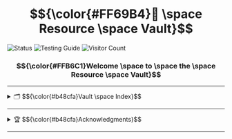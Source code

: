 # $${\color{#FF69B4}🌸 \space Resource \space Vault}$$

![Status](https://img.shields.io/badge/status-active-ff69b4?style=flat-square&logo=flutter&logoColor=white)
![Testing Guide](https://img.shields.io/badge/guide-testing-ffb6c1?style=flat-square&logo=bookstack&logoColor=white)
![Visitor Count](https://hits.sh/github.com/Morrnc1/Resource-Vault.svg?style=flat-square&label=Visitor%20Count&labelColor=C7A0FF&color=000000)

### $${\color{#FFB6C1}Welcome \space to \space the \space Resource \space Vault}$$

---

<details>
  <summary>🗂️ $${\color{#b48cfa}Vault \space Index}$$</summary>
  
  <div>
    <h6>🧪 <a href="./guide-vault/Api-Testing-Guide.md">API Testing Guide</a></h6>
  </div>

  <!-- <div>
    <h6>🐳 Docker Guide (Coming Soon Maybe)</h6>
  </div>-->

  <div>
    <h6>📕 <a href="./guide-vault/Database-Study-Guide-I.md">Database Study Guide I</a></h6>
  </div>
</details>

---

<details>
  <summary>🏆 $${\color{#b48cfa}Acknowledgments}$$</summary>
  
  <div>
    <h6>❤️ <a href="./example/name-of-file">example name</a></h6>
    <p>Worked on the <a href="./example/name-of-file">Example Guide</a></p>
  </div>
</details>

---
